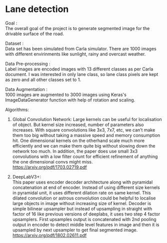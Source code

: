 # Lane detection
Goal : </br>
The overall goal of the project is to generate segmented image for the drivable surface of the road.

Dataset :</br>
Data set has been simulated from Carla simulator. There are 1000 images with different envirinments like sunlight, rainy and overcast weather. </br>

Data Pre-processing :</br>
Label images are encoded images with 13 different classes as per Carla document. I was interested in only lane class, so lane class pixels are kept as zero and all other classes set to 1. </br>

Data Augmentation :</br>
1000 images are augmented to 3000 images using Keras's ImageDataGenerator function with help of rotation and scaling. </br>

Algorithms:
1) Global Convolution Network:
Large kernels can be useful for localisation of object. But kernel size increased, number of parameters also increases. With square convolutions like 3x3, 7x7, etc, we can’t make them too big without taking a massive speed and memory consumption hit. One dimensional kernels on the otherhand scale much more efficiently and we can make them quite big without slowing down the network too much. In addition, the paper does use small 3x3 convolutions with a low filter count for efficient refinement of anything the one dimensional convs might miss.
https://arxiv.org/pdf/1703.02719.pdf </br>

2) DeepLabV3+: </br>
This paper uses encoder decoder architecture along with pyramidal concatenation at end of encoder. Instead of using different size kernels in pyramidal unit, it uses different dilation rate on same kernel. This dilated convolution or astrous convolution could be helpful to localise large objects in image without increasing size of kernel. Decoder is simple bilinear upsampler but instead of upsampling in straight with factor of 16 like previous versions of deeplabs, it uses two step 4 factor upsamplers. First upsamples output is concatenated with 2nd pooling output in encoder to detect middle level features in image and then it is upsampled by next upsampler to get final segmented image. https://arxiv.org/pdf/1802.02611.pdf
